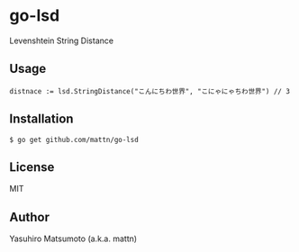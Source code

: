 # go-lsd

Levenshtein String Distance

## Usage

```
distnace := lsd.StringDistance("こんにちわ世界", "こにゃにゃちわ世界") // 3
```

## Installation

```
$ go get github.com/mattn/go-lsd
```

## License

MIT

## Author

Yasuhiro Matsumoto (a.k.a. mattn)
